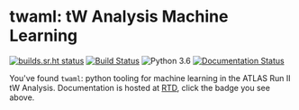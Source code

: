 # twaml: tW Analysis Machine Learning

[![builds.sr.ht status](https://builds.sr.ht/~ddavis/twaml/.build.yml.svg)](https://builds.sr.ht/~ddavis/twaml/.build.yml?)
[![Build Status](https://travis-ci.org/drdavis/twaml.svg?branch=master)](https://travis-ci.org/drdavis/twaml)
![Python 3.6](https://img.shields.io/badge/python-3.6-blue.svg)
[![Documentation Status](https://readthedocs.org/projects/twaml/badge/?version=latest)](https://twaml.readthedocs.io/en/latest/?badge=latest)

You've found `twaml`: python tooling for machine learning in the ATLAS
Run II tW Analysis. Documentation is hosted at
[RTD](https://readthedocs.org/), click the badge you see above.
